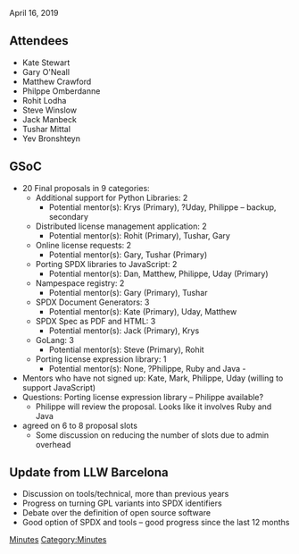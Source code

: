 April 16, 2019

## Attendees

  - Kate Stewart
  - Gary O'Neall
  - Matthew Crawford
  - Philppe Omberdanne
  - Rohit Lodha
  - Steve Winslow
  - Jack Manbeck
  - Tushar Mittal
  - Yev Bronshteyn

## GSoC

  - 20 Final proposals in 9 categories:
      - Additional support for Python Libraries: 2
          - Potential mentor(s): Krys (Primary), ?Uday, Philippe –
            backup, secondary
      - Distributed license management application: 2
          - Potential mentor(s): Rohit (Primary), Tushar, Gary
      - Online license requests: 2
          - Potential mentor(s): Gary, Tushar (Primary)
      - Porting SPDX libraries to JavaScript: 2
          - Potential mentor(s): Dan, Matthew, Philippe, Uday (Primary)
      - Nampespace registry: 2
          - Potential mentor(s): Gary (Primary), Tushar
      - SPDX Document Generators: 3
          - Potential mentor(s): Kate (Primary), Uday, Matthew
      - SPDX Spec as PDF and HTML: 3
          - Potential mentor(s): Jack (Primary), Krys
      - GoLang: 3
          - Potential mentor(s): Steve (Primary), Rohit
      - Porting license expression library: 1
          - Potential mentor(s): None, ?Philippe, Ruby and Java -
  - Mentors who have not signed up: Kate, Mark, Philippe, Uday (willing
    to support JavaScript)
  - Questions: Porting license expression library – Philippe available?
      - Philippe will review the proposal. Looks like it involves Ruby
        and Java
  - agreed on 6 to 8 proposal slots
      - Some discussion on reducing the number of slots due to admin
        overhead

## Update from LLW Barcelona

  - Discussion on tools/technical, more than previous years
  - Progress on turning GPL variants into SPDX identifiers
  - Debate over the definition of open source software
  - Good option of SPDX and tools – good progress since the last 12
    months

[Minutes](Category:Technical "wikilink")
[Category:Minutes](Category:Minutes "wikilink")
